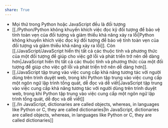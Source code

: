 ```yaml
---
share: True
---
```

- Mọi thứ trong Python hoặc JavaScript đều là đối tượng
- [[./Python/Python không khuyến khích việc đọc kỹ đối tượng để bảo vệ tính toàn vẹn của đối tượng và giảm thiểu khả năng xảy ra lỗi|Python không khuyến khích việc đọc kỹ đối tượng để bảo vệ tính toàn vẹn của đối tượng và giảm thiểu khả năng xảy ra lỗi]]. Còn [[./JavaScript/JavaScript hiển thị tất cả các thuộc tính và phương thức của một đối tượng để giúp cho việc gỡ lỗi và phát triển trở nên dễ dàng hơn|JavaScript hiển thị tất cả các thuộc tính và phương thức của một đối tượng để giúp cho việc gỡ lỗi và phát triển trở nên dễ dàng hơn]]. 
- [[./JavaScript tập trung vào việc cung cấp khả năng tương tác với người dùng trên trình duyệt web, trong khi Python tập trung vào việc cung cấp một ngôn ngữ lập trình tổng quát, dễ đọc và dễ viết|JavaScript tập trung vào việc cung cấp khả năng tương tác với người dùng trên trình duyệt web, trong khi Python tập trung vào việc cung cấp một ngôn ngữ lập trình tổng quát, dễ đọc và dễ viết]]
- [[./In JavaScript, dictionaries are called objects, whereas, in languages like Python or C, they are called dictionaries|In JavaScript, dictionaries are called objects, whereas, in languages like Python or C, they are called dictionaries]]
